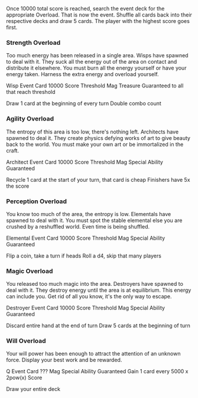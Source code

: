Once 10000 total score is reached, search the event deck for the appropriate Overload. That is now the event. Shuffle all cards back into their respective decks and draw 5 cards. The player with the highest score goes first.

### Strength Overload
Too much energy has been released in a single area. Wisps have spawned to deal with it. They suck all the energy out of the area on contact and distribute it elsewhere. You must burn all the energy yourself or have your energy taken. Harness the extra energy and overload yourself.

Wisp Event Card
10000 Score Threshold Mag
Treasure Guaranteed to all that reach threshold

Draw 1 card at the beginning of every turn
Double combo count


### Agility Overload
The entropy of this area is too low, there's nothing left. Architects have spawned to deal it. They create physics defying works of art to give beauty back to the world. You must make your own art or be immortalized in the craft.

Architect Event Card
10000 Score Threshold Mag
Special Ability Guaranteed

Recycle 1 card at the start of your turn, that card is cheap
Finishers have 5x the score


### Perception Overload
You know too much of the area, the entropy is low. Elementals have spawned to deal with it. You must spot the stable elemental else you are crushed by a reshuffled world. Even time is being shuffled.

Elemental Event Card
10000 Score Threshold Mag
Special Ability Guaranteed

Flip a coin, take a turn if heads
Roll a d4, skip that many players


### Magic Overload
You released too much magic into the area. Destroyers have spawned to deal with it. They destroy energy until the area is at equilibrium. This energy can include you. Get rid of all you know, it's the only way to escape.

Destroyer Event Card
10000 Score Threshold Mag
Special Ability Guaranteed

Discard entire hand at the end of turn
Draw 5 cards at the beginning of turn



### Will Overload
Your will power has been enough to attract the attention of an unknown force. Display your best work and be rewarded.

Q Event Card
??? Mag
Special Ability Guaranteed
Gain 1 card every 5000 x 2pow(x) Score

Draw your entire deck